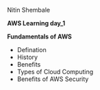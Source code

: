 Nitin Shembale 

**AWS Learning day_1**

__Fundamentals of AWS__

- Defination
- History
- Benefits
- Types of Cloud Computing
- Benefits of AWS Security
